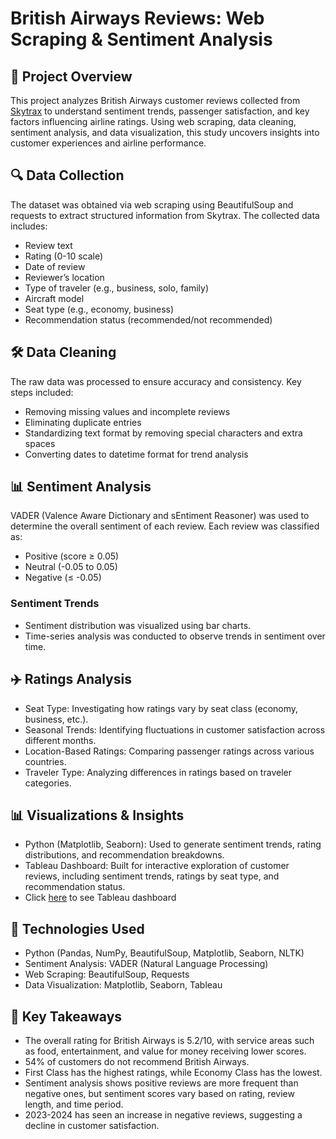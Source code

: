 # British Airways Reviews: Web Scraping &amp; Sentiment Analysis

## 📌 Project Overview
This project analyzes British Airways customer reviews collected from [Skytrax](https://www.airlinequality.com/) to understand sentiment trends, passenger satisfaction, and key factors influencing airline ratings. Using web scraping, data cleaning, sentiment analysis, and data visualization, this study uncovers insights into customer experiences and airline performance.

## 🔍 Data Collection
The dataset was obtained via web scraping using BeautifulSoup and requests to extract structured information from Skytrax. The collected data includes:

- Review text
- Rating (0-10 scale)
- Date of review
- Reviewer’s location
- Type of traveler (e.g., business, solo, family)
- Aircraft model
- Seat type (e.g., economy, business)
- Recommendation status (recommended/not recommended)

## 🛠️ Data Cleaning
The raw data was processed to ensure accuracy and consistency. Key steps included:

- Removing missing values and incomplete reviews
- Eliminating duplicate entries
- Standardizing text format by removing special characters and extra spaces
- Converting dates to datetime format for trend analysis
  
## 📊 Sentiment Analysis
VADER (Valence Aware Dictionary and sEntiment Reasoner) was used to determine the overall sentiment of each review. Each review was classified as:

- Positive (score ≥ 0.05)
- Neutral (-0.05 to 0.05)
- Negative (≤ -0.05)

### Sentiment Trends
- Sentiment distribution was visualized using bar charts.
- Time-series analysis was conducted to observe trends in sentiment over time.

## ✈️ Ratings Analysis
- Seat Type: Investigating how ratings vary by seat class (economy, business, etc.).
- Seasonal Trends: Identifying fluctuations in customer satisfaction across different months.
- Location-Based Ratings: Comparing passenger ratings across various countries.
- Traveler Type: Analyzing differences in ratings based on traveler categories.

## 📊 Visualizations & Insights
- Python (Matplotlib, Seaborn): Used to generate sentiment trends, rating distributions, and recommendation breakdowns.
- Tableau Dashboard: Built for interactive exploration of customer reviews, including sentiment trends, ratings by seat type, and recommendation status.
- Click [here](https://public.tableau.com/app/profile/ruken.demirel/viz/British_Airways_Reviews_17409488558990/Dashboard1) to see Tableau dashboard

## 🚀 Technologies Used
- Python (Pandas, NumPy, BeautifulSoup, Matplotlib, Seaborn, NLTK)
- Sentiment Analysis: VADER (Natural Language Processing)
- Web Scraping: BeautifulSoup, Requests
- Data Visualization: Matplotlib, Seaborn, Tableau
  
## 📌 Key Takeaways
- The overall rating for British Airways is 5.2/10, with service areas such as food, entertainment, and value for money receiving lower scores.
- 54% of customers do not recommend British Airways.
- First Class has the highest ratings, while Economy Class has the lowest.
- Sentiment analysis shows positive reviews are more frequent than negative ones, but sentiment scores vary based on rating, review length, and time period.
- 2023-2024 has seen an increase in negative reviews, suggesting a decline in customer satisfaction.

